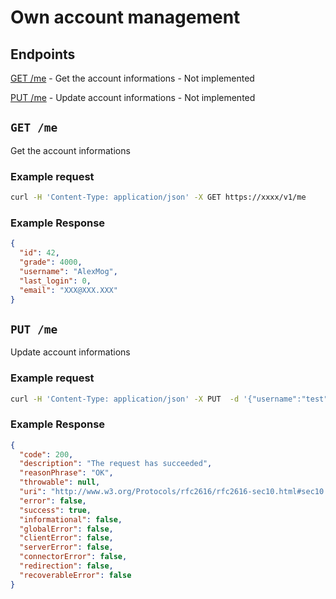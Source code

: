 # Own account management
## Endpoints
[GET /me](/Doc/API/v1/Me.md#get-me) - Get the account informations - Not implemented

[PUT /me](/Doc/API/v1/Me.md#put-me) - Update account informations - Not implemented

## `GET /me`

Get the account informations

### Example request

```bash
curl -H 'Content-Type: application/json' -X GET https://xxxx/v1/me
```

### Example Response

```json
{
  "id": 42,
  "grade": 4000,
  "username": "AlexMog",
  "last_login": 0,
  "email": "XXX@XXX.XXX"
}
```

## `PUT /me`

Update account informations

### Example request

```bash
curl -H 'Content-Type: application/json' -X PUT  -d '{"username":"test","email":"test@test.test","current_password":"current_password"}' https://xxxx/v1/me
```

### Example Response

```json
{
  "code": 200,
  "description": "The request has succeeded",
  "reasonPhrase": "OK",
  "throwable": null,
  "uri": "http://www.w3.org/Protocols/rfc2616/rfc2616-sec10.html#sec10.2.1",
  "error": false,
  "success": true,
  "informational": false,
  "globalError": false,
  "clientError": false,
  "serverError": false,
  "connectorError": false,
  "redirection": false,
  "recoverableError": false
}
```
